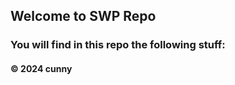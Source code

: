 ## Welcome to SWP Repo

### You will find in this repo the following stuff:


#### &#169; 2024 cunny